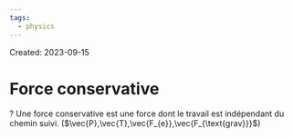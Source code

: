 ```yaml
---
tags:
  - physics
---
```

Created: 2023-09-15

# Force conservative
?
Une force conservative est une force dont le travail est indépendant du chemin suivi. ($\vec{P},\vec{T},\vec{F_{e}},\vec{F_{\text{grav}}}$)
<!--SR:!2024-02-22,83,210-->